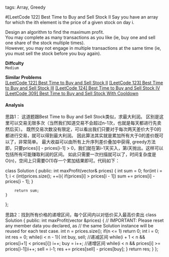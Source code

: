 tags: Array, Greedy

#[LeetCode 122] Best Time to Buy and Sell Stock II
Say you have an array for which the ith element is the price of a given stock on day i.

Design an algorithm to find the maximum profit.   
You may complete as many transactions as you like (ie, buy one and sell one share of the stock multiple times).   
However, you may not engage in multiple transactions at the same time (ie, you must sell the stock before you buy again).

**Diffculty**  
`Medium`

**Similar Problems**  
[[LeetCode 122] Best Time to Buy and Sell Stock II]()
[[LeetCode 123] Best Time to Buy and Sell Stock III]()
[[LeetCode 124] Best Time to Buy and Sell Stock IV]()
[[LeetCode 309] Best Time to Buy and Sell Stock With Cooldown]()

#### Analysis


思路1：
这道题跟Best Time to Buy and Sell Stock类似，求最大利润。
区别是这里可以交易无限多次（当然我们知道交易不会超过n-1次，也就是每天都进行先卖然后买）。
既然交易次数没有限定，可以看出我们只要对于每次两天差价大于0的都进行交易，就可以得到最大利润。
因此算法其实就是累加所有大于0的差价既可以了，非常简单。
最大收益可以由所有上升序列差价叠加中获得, greedy方法
即，只要prices[i] - prices[i-1] > 0，我们就在第i-1天买入，第i天抛出。这样可以包括所有可能赚取利润的区间。
如此只需要一次扫描就可以了，时间复杂度是O(n)，空间上只需要O(1)存一个累加结果即可。代码如下：

class Solution {
public:
    int maxProfit(vector<int>& prices) {
        int sum = 0;
        for(int i = 1; i < (int)prices.size(); ++i){
            if(prices[i] > prices[i - 1])
                sum += prices[i] - prices[i - 1];
        }

        return sum;
    }
};

思路2：找到所有价格的递增区间，每个区间内以对低价买入最高价卖出
class Solution {
public:
    int maxProfit(vector<int> &prices) {
        // IMPORTANT: Please reset any member data you declared, as
        // the same Solution instance will be reused for each test case.
        int n = prices.size();
        if(n <= 1) return 0;
        int i = 0;
        int res = 0;
        while(i < n - 1){
            int buy, sell;
            //递减区间
            while(i + 1 < n && prices[i+1] < prices[i]) i++;
            buy = i++;
            //递增区间
            while(i < n && prices[i] >= prices[i-1])i++;
            sell = i-1;
            res += prices[sell] - prices[buy];
        }
        return res;
    }
};
